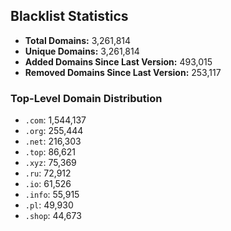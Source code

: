 ## Blacklist Statistics

- **Total Domains:** 3,261,814
- **Unique Domains:** 3,261,814
- **Added Domains Since Last Version:** 493,015
- **Removed Domains Since Last Version:** 253,117

### Top-Level Domain Distribution

-  `.com`: 1,544,137
-  `.org`: 255,444
-  `.net`: 216,303
-  `.top`: 86,621
-  `.xyz`: 75,369
-  `.ru`: 72,912
-  `.io`: 61,526
-  `.info`: 55,915
-  `.pl`: 49,930
-  `.shop`: 44,673
